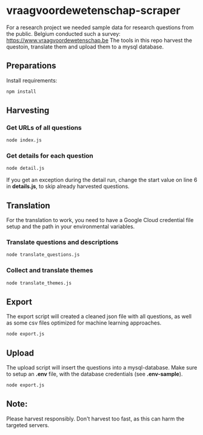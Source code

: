 # vraagvoordewetenschap-scraper
For a research project we needed sample data for research questions from the public. Belgium conducted such a survey: https://www.vraagvoordewetenschap.be
The tools in this repo harvest the questoin, translate them and upload them to a mysql database.

## Preparations
Install requirements:
```bash
npm install
```

## Harvesting

### Get URLs of all questions
```bash
node index.js
```

### Get details for each question
```bash
node detail.js
```

If you get an exception during the detail run, change the start value on line 6 in **details.js**, to skip already harvested questions.

## Translation

For the translation to work, you need to have a Google Cloud credential file setup and the path in your environmental variables.

### Translate questions and descriptions
```bash
node translate_questions.js
```

### Collect and translate themes
```bash
node translate_themes.js
```

## Export
The export script will created a cleaned json file with all questions, as well as some csv files optimized for machine learning approaches.
```bash
node export.js
```

## Upload
The upload script will insert the questions into a mysql-database. Make sure to setup an **.env** file, with the database credentials (see **.env-sample**).
```bash
node export.js
```

## Note:
Please harvest responsibly. Don't harvest too fast, as this can harm the targeted servers.